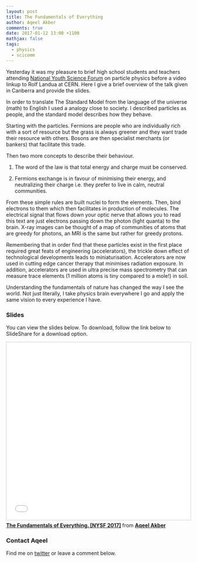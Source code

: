 ```yaml
---
layout: post
title: The Fundamentals of Everything
author: Aqeel Akber
comments: true
date: 2017-01-12 13:00 +1100
mathjax: false
tags:
  - physics
  - scicomm
---
```


Yesterday it was my pleasure to brief high school students and
teachers attending [National Youth Science
Forum](http://www.nysf.edu.au/) on particle physics before a video
linkup to Rolf Landua at CERN. Here I give a brief overview of the
talk given in Canberra and provide the slides.

In order to translate The Standard Model from the language of the
universe (math) to English I used a analogy close to society. I
described particles as people, and the standard model describes how
they behave.

Starting with the particles. Fermions are people who are individually
rich with a sort of resource but the grass is always greener and they
want trade their resource with others. Bosons are then specialist
merchants (or bankers) that facilitate this trade.

Then two more concepts to describe their behaviour.

1. The word of the law is that total energy and charge must be
conserved.

2. Fermions exchange is in favour of minimising their energy, and
neutralizing their charge i.e. they prefer to live in calm, neutral
communities.

From these simple rules are built nuclei to form the elements. Then,
bind electrons to them which then facilitates in production of
molecules. The electrical signal that flows down your optic nerve that
allows you to read this text are just electrons passing down the
photon (light quanta) to the brain. X-ray images can be thought of a
map of communities of atoms that are greedy for photons, an MRI is the
same but rather for greedy protons.

Remembering that in order find that these particles exist in the first
place required great feats of engineering (accelerators), the trickle
down effect of technological developments leads to
miniaturisation. Accelerators are now used in cutting edge cancer
therapy that minimises radiation exposure. In addition, accelerators
are used in ultra precise mass spectrometry that can measure trace
elements (1 million atoms is tiny compared to a mole!) in soil.

Understanding the fundamentals of nature has changed the way I see the
world. Not just literally, I take physics brain everywhere I go and
apply the same vision to every experience I have.

### Slides

You can view the slides below. To download, follow the link below to
SlideShare for a download option.

<iframe src="//www.slideshare.net/slideshow/embed_code/key/3KrmvROOw8ZM8N" width="595" height="485" frameborder="0" marginwidth="0" marginheight="0" scrolling="no" style="border:1px solid #CCC; border-width:1px; margin-bottom:5px; max-width: 100%;" allowfullscreen> </iframe> <div style="margin-bottom:5px"> <strong> <a href="//www.slideshare.net/AqeelAkber/the-fundamentals-of-everything-nysf-2017" title="The Fundamentals of Everything. [NYSF 2017]" target="_blank">The Fundamentals of Everything. [NYSF 2017]</a> </strong> from <strong><a target="_blank" href="//www.slideshare.net/AqeelAkber">Aqeel Akber</a></strong> </div>

### Contact Aqeel

Find me on [twitter](https://twitter.com/AdmiralAkber) or leave a
comment below.
